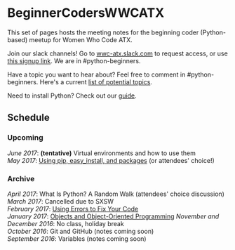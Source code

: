 # BeginnerCodersWWCATX

This set of pages hosts the meeting notes for the beginning coder (Python-based)
meetup for Women Who Code ATX.

Join our slack channels! Go to [wwc-atx.slack.com](https://wwc-atx.slack.com/)
to request access, or use [this signup link](https://docs.google.com/a/academicworks.com/forms/d/e/1FAIpQLSfhijux9e9xRE3Djbc_RheYoYQ7C7UpdHuIl58wlgvjLFA0Iw/viewform). We are in #python-beginners.

Have a topic you want to hear about? Feel free to comment in #python-beginners.
Here's a current [list of potential topics](meetups/potentialTopics.md).

Need to install Python? Check out our [guide](install.md).

## Schedule

### Upcoming

*June 2017*: **(tentative)** Virtual environments and how to use them<br/>
*May 2017*: [Using pip, easy_install, and packages](meetups/packages.md) (or attendees' choice!)<br/>

### Archive

*April 2017*: What Is Python? A Random Walk (attendees' choice discussion)<br/>
*March 2017*: Cancelled due to SXSW<br/>
*February 2017*: [Using Errors to Fix Your Code](meetups/errors.md)<br/>
*January 2017*: [Objects and Object-Oriented Programming](meetups/objects.md)
*November and December 2016*: No class, holiday break<br/>
*October 2016*: Git and GitHub (notes coming soon)<br/>
*September 2016*: Variables (notes coming soon)<br/>
